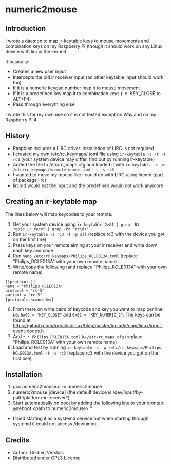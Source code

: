 # numeric2mouse

Introduction
------------
I wrote a daemon to map ir-keytable keys to mouse movements and combination keys on my Raspberry PI (though it should work on any Linux device with lirc in the kernel).

It basically:
- Creates a new user input
- Intercepts the old ir receiver input (an other keytable input should work too)
- If it is a numeric keypad number map it to mouse movement
- If it is a predefined key map it to combination keys (i.e. KEY_CLOSE to ALT+F4)
- Pass through everything else

I wrote this for my own use so it is not tested except on Wayland on my Raspberry Pi 4.

History
-------
- Raspbian includes a LIRC driver. Installation of LIRC is not required.
- I created my own /etc/rc_keymaps/<remote-name>.toml file using ```ir-keytable -c -t -s rc3``` (your system device may differ, find out by running ir-keytable)
- Added the file to /etc/rc_maps.cfg and loaded it with ```ir-keytable -c -w /etc/rc_keymaps/<remote-name>.toml -t -s rc3```
- I wanted to move my mouse like I could do with LIRC using lircmd (part of package lirc)
- lircmd would eat the input and the predefined would not work anymore

Creating an ir-keytable map
--------------------------
The lines below will map keycodes to your remote.

1. Get your system device using ```ir-keytable 2>&1 | grep -B1 "gpio_ir_recv" | grep -Po "rc\d+"```
2. Run ```ir-keytable -s rc3 -t -p all``` (replace rc3 with the device you got on the first line)
3. Press keys on your remote aiming at your ir receiver and write down each key and code
4. Run ```nano /etc/rc_keymaps/Philips_RCLE013A.toml``` (replace "Philips_RCLE013A" with your own remote name)
5. Write/copy the following (and replace "Philips_RCLE013A" with your own remote name)
```
[[protocols]]
name = "Philips_RCLE013A"
protocol = "rc-5"
variant = "rc-5"
[protocols.scancodes]
```
6. From there on write pairs of keycode and key you want to map per line, i.e. ```0x0C = "KEY_CLOSE"``` and ```0x02 = "KEY_NUMERIC_2"```. The keys can be found at https://github.com/torvalds/linux/blob/master/include/uapi/linux/input-event-codes.h
7. Add ```* * Philips_RCLE013A.toml``` to ```/etc/rc_maps.cfg``` (replace "Philips_RCLE013A" with your own remote name)
8. Load and test by running ```ir-keytable -c -w /etc/rc_keymaps/Philips-RCLE013A.toml -t -s rc3``` (replace rc3 with the device you got on the first line)

Installation
------------
1. gcc numeric2mouse.c -o numeric2mouse
2. numeric2mouse [device] (the default device is /dev/input/by-path/platform-ir-receiver*)
3. Start automatically on boot by adding the following line to your crontab: @reboot \<path to numeric2mouse\> *

* I tried starting it as a systemd service but when starting through systemd it could not access /dev/uinput.

Credits
-------
- Author: Gerben Versluis
- Distributed under GPL3 License


